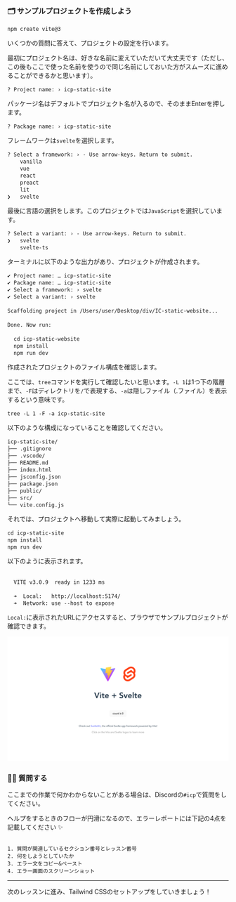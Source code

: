 ### 🗂 サンプルプロジェクトを作成しよう

```
npm create vite@3
```

いくつかの質問に答えて、プロジェクトの設定を行います。

最初にプロジェクト名は、好きな名前に変えていただいて大丈夫です（ただし、この後もここで使った名前を使うので同じ名前にしておいた方がスムーズに進めることができるかと思います）。

```
? Project name: › icp-static-site
```

パッケージ名はデフォルトでプロジェクト名が入るので、そのままEnterを押します。

```
? Package name: › icp-static-site
```

フレームワークは`svelte`を選択します。

```
? Select a framework: › - Use arrow-keys. Return to submit.
    vanilla
    vue
    react
    preact
    lit
❯   svelte
```

最後に言語の選択をします。このプロジェクトでは`JavaScript`を選択しています。

```
? Select a variant: › - Use arrow-keys. Return to submit.
❯   svelte
    svelte-ts
```

ターミナルに以下のような出力があり、プロジェクトが作成されます。

```
✔ Project name: … icp-static-site
✔ Package name: … icp-static-site
✔ Select a framework: › svelte
✔ Select a variant: › svelte

Scaffolding project in /Users/user/Desktop/div/IC-static-website...

Done. Now run:

  cd icp-static-website
  npm install
  npm run dev

```

作成されたプロジェクトのファイル構成を確認します。

ここでは、`tree`コマンドを実行して確認したいと思います。`-L 1`は1つ下の階層まで、`-F`はディレクトリを`/`で表現する、`-a`は隠しファイル（.ファイル）を表示するという意味です。

```
tree -L 1 -F -a icp-static-site
```

以下のような構成になっていることを確認してください。

```
icp-static-site/
├── .gitignore
├── .vscode/
├── README.md
├── index.html
├── jsconfig.json
├── package.json
├── public/
├── src/
└── vite.config.js
```

それでは、プロジェクトへ移動して実際に起動してみましょう。

```
cd icp-static-site
npm install
npm run dev
```

以下のように表示されます。

```

  VITE v3.0.9  ready in 1233 ms

  ➜  Local:   http://localhost:5174/
  ➜  Network: use --host to expose
```

`Local:`に表示されたURLにアクセスすると、ブラウザでサンプルプロジェクトが確認できます。

![](2_1_1.png)

### 🙋‍♂️ 質問する

ここまでの作業で何かわからないことがある場合は、Discordの`#icp`で質問をしてください。

ヘルプをするときのフローが円滑になるので、エラーレポートには下記の4点を記載してください ✨

```

1. 質問が関連しているセクション番号とレッスン番号
2. 何をしようとしていたか
3. エラー文をコピー&ペースト
4. エラー画面のスクリーンショット

```

---

次のレッスンに進み、Tailwind CSSのセットアップをしていきましょう！
